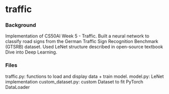 ﻿# traffic
### Background
Implementation of CS50AI Week 5 - Traffic. Built a neural
network to classify road signs from the German Traffic
Sign Recognition Benchmark (GTSRB) dataset. Used LeNet 
structure described in open-source textbook Dive into Deep
Learning.

### Files
traffic.py: functions to load and display data + train model.
model.py: LeNet implementation
custom_dataset.py: custom Dataset to fit PyTorch DataLoader